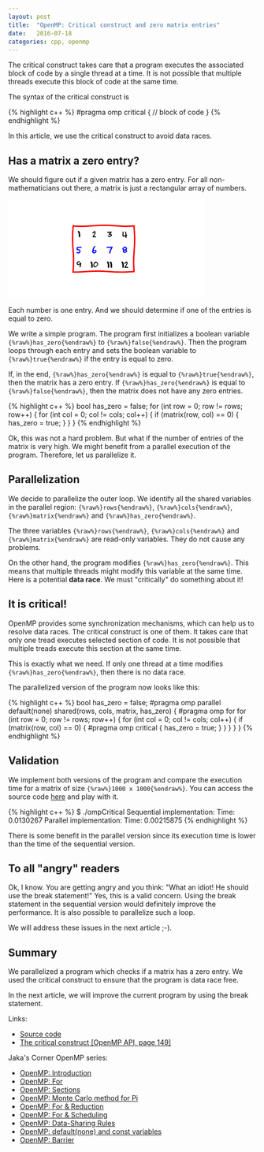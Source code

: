 ```yaml
---
layout: post
title:  "OpenMP: Critical construct and zero matrix entries"
date:   2016-07-18
categories: cpp, openmp
---
```


The critical construct takes care that a program executes the associated block
of code by a single thread at a time. It is not possible that multiple threads
execute this block of code at the same time.

The syntax of the critical construct is 

{% highlight c++ %}
#pragma omp critical
{
    // block of code
}
{% endhighlight %}

In this article, we use the critical construct to avoid data races. 

Has a matrix a zero entry?
--------------------------

We should figure out if a given matrix has a zero entry. For all
non-mathematicians out there, a matrix is just a rectangular array of numbers. 

![3 x 4 matrix](/pics/matrix34.png)

Each number is one entry. And we should determine if one of the entries is equal
to zero.

We write a simple program. The program first initializes a boolean variable
`{%raw%}has_zero{%endraw%}` to `{%raw%}false{%endraw%}`. Then the program loops
through each entry and sets the boolean variable to `{%raw%}true{%endraw%}` if
the entry is equal to zero.

If, in the end, `{%raw%}has_zero{%endraw%}` is equal to `{%raw%}true{%endraw%}`,
then the matrix has a zero entry. If `{%raw%}has_zero{%endraw%}` is equal to
`{%raw%}false{%endraw%}`, then the matrix does not have any zero entries.

{% highlight c++ %}
bool has_zero = false;
for (int row = 0; row != rows; row++)
{
    for (int col = 0; col != cols; col++)
    {
        if (matrix(row, col) == 0)
        {
            has_zero = true;
        }
    }
}
{% endhighlight %}

Ok, this was not a hard problem. But what if the number of entries of the matrix
is very high. We might benefit from a parallel execution of the program.
Therefore, let us parallelize it.

Parallelization
---------------

We decide to parallelize the outer loop. We identify all the shared
variables in the parallel region: `{%raw%}rows{%endraw%}`,
`{%raw%}cols{%endraw%}`, `{%raw%}matrix{%endraw%}` and
`{%raw%}has_zero{%endraw%}`. 

The three variables `{%raw%}rows{%endraw%}`, `{%raw%}cols{%endraw%}` and
`{%raw%}matrix{%endraw%}` are read-only variables. They do not cause any
problems. 

On the other hand, the program modifies `{%raw%}has_zero{%endraw%}`. This means
that multiple threads might modify this variable at the same time. Here is a
potential **data race**. We must "critically" do something about it!

It is critical!
---------------

OpenMP provides some synchronization mechanisms, which can help us to resolve
data races.  The critical construct is one of them. It takes
care that only one tread executes selected section of code. It is not possible
that multiple treads execute this section at the same time.

This is exactly what we need. If only one thread at a time modifies
`{%raw%}has_zero{%endraw%}`, then there is no data race. 

The parallelized version of the program now looks like this:

{% highlight c++ %}
bool has_zero = false;
#pragma omp parallel default(none) shared(rows, cols, matrix, has_zero)
{
    #pragma omp for 
    for (int row = 0; row != rows; row++)
    {
        for (int col = 0; col != cols; col++)
        {
            if (matrix(row, col) == 0)
            {
                #pragma omp critical
                {
                    has_zero = true;
                }
            }
        }
    }
}
{% endhighlight %}

Validation
----------

We implement both versions of the program and compare the execution time for a
matrix of size `{%raw%}1000 x 1000{%endraw%}`. You can access the source code
[here](https://github.com/jakaspeh/concurrency/blob/master/ompCritical.cpp) and
play with it.

{% highlight c++ %}
$ ./ompCritical 
Sequential implementation: 
Time: 0.0130267
Parallel implementation: 
Time: 0.00215875
{% endhighlight %}

There is some benefit in the parallel version since its execution time is lower
than the time of the sequential version.

To all "angry" readers
----------------------

Ok, I know. You are getting angry and you think: "What an idiot! He should use
the break statement!" Yes, this is a valid concern. Using the break statement in
the sequential version would definitely improve the performance. It is also
possible to parallelize such a loop. 

We will address these issues in the next article ;-).

Summary
-------

We parallelized a program which checks if a matrix has a zero entry. We used the
critical construct to ensure that the program is data race free. 

In the next article, we will improve the current program by using the break
statement.

Links:

* [Source code](https://github.com/jakaspeh/concurrency/blob/master/ompCritical.cpp)
* [The critical construct [OpenMP API, page 149]](http://www.openmp.org/mp-documents/openmp-4.5.pdf)

Jaka's Corner OpenMP series:

* [OpenMP: Introduction](/blog/2016/04/omp-introduction.html)
* [OpenMP: For](/blog/2016/05/omp-for.html)
* [OpenMP: Sections](/blog/2016/05/omp-sections.html)
* [OpenMP: Monte Carlo method for Pi](/blog/2016/05/omp-monte-carlo-pi.html)
* [OpenMP: For & Reduction](/blog/2016/06/omp-for-reduction.html)
* [OpenMP: For & Scheduling](/blog/2016/06/omp-for-scheduling.html)
* [OpenMP: Data-Sharing Rules](/blog/2016/06/omp-data-sharing-attributes.html)
* [OpenMP: default(none) and const variables](/blog/2016/07/omp-default-none-and-shared.html)
* [OpenMP: Barrier](/blog/2016/07/omp-barrier.html)


